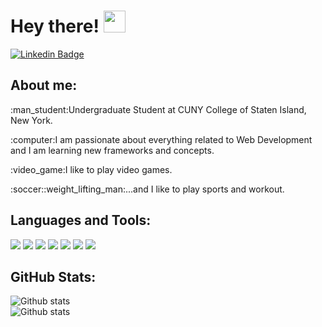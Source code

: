 # Hey there! <img src="https://raw.githubusercontent.com/MartinHeinz/MartinHeinz/master/wave.gif" width="35px"/>

[![Linkedin Badge](https://img.shields.io/badge/-BolaGhaly-blue?style=flat-square&logo=Linkedin&logoColor=white&link=https://www.linkedin.com/in/bolaghaly63/)](https://www.linkedin.com/in/bolaghaly63/)

<h2>About me:</h2>

  <p>:man_student:Undergraduate Student at CUNY College of Staten Island, New York.</p>
  <p>:computer:I am passionate about everything related to Web Development and I am learning new frameworks and concepts.</p>
  <p>:video_game:I like to play video games.</p>
  <p>:soccer::weight_lifting_man:...and I like to play sports and workout.</p>

  <h2>Languages and Tools:</h2>
  <div>
    <code><img src="https://img.shields.io/badge/HTML5-E34F26?style=for-the-badge&logo=html5&logoColor=white"></code>
    <code><img src="https://img.shields.io/badge/CSS3-1572B6?style=for-the-badge&logo=css3&logoColor=white"></code>
    <code><img src="https://img.shields.io/badge/JavaScript-323330?style=for-the-badge&logo=javascript&logoColor=F7DF1E"></code>
    <code><img src="https://img.shields.io/badge/C%2B%2B-00599C?style=for-the-badge&logo=c%2B%2B&logoColor=white"></code>
    <code><img src="https://img.shields.io/badge/Python-3670A0?style=for-the-badge&logo=python&logoColor=white"></code>
    <code><img src="https://img.shields.io/badge/Git-F54D27?style=for-the-badge&logo=git&logoColor=white"></code>
    <code><img src="https://img.shields.io/badge/GitHub-000000?style=for-the-badge&logo=github&logoColor=white"></code>
  </div>

  <h2>GitHub Stats:</h2>

  ![Github stats](https://github-readme-stats.vercel.app/api?username=BolaGhaly&show_icons=true&theme=dark)
  <br>
  ![Github stats](https://github-readme-stats.vercel.app/api/top-langs/?username=BolaGhaly&theme=dark)
